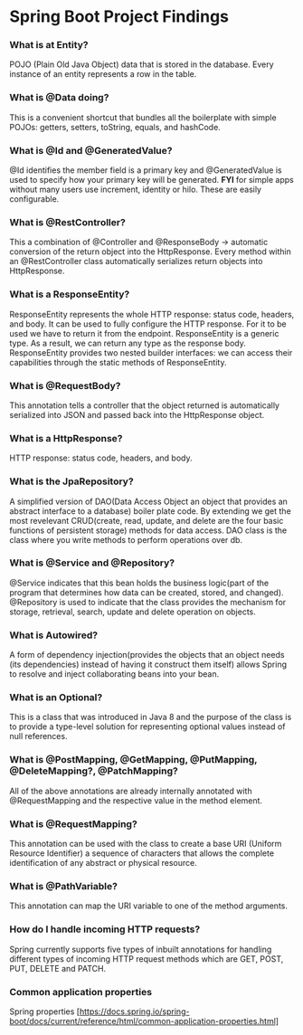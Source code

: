 # Spring Boot Project Findings

### What is at Entity?
POJO (Plain Old Java Object) data that is stored in the database. Every instance of an entity represents a row in the table.

### What is @Data doing?
This is a convenient shortcut that bundles all the boilerplate with simple POJOs: getters, setters, toString, equals, and hashCode.

### What is @Id and @GeneratedValue?
@Id identifies the member field is a primary key and @GeneratedValue is used to specify how your primary key will be generated. **FYI** for simple apps without many users use increment, identity or hilo. These are easily configurable. 

### What is @RestController?
This a combination of @Controller and @ResponseBody -> automatic conversion of the return object into the HttpResponse. Every method within an @RestController class automatically serializes return objects into HttpResponse. 

### What is a ResponseEntity?
ResponseEntity represents the whole HTTP response: status code, headers, and body. It can be used to fully configure the HTTP response. For it to be used we have to return it from the endpoint. ResponseEntity is a generic type. As a result, we can return any type as the response body. ResponseEntity provides two nested builder interfaces: we can access their capabilities through the static methods of ResponseEntity.

### What is @RequestBody?
This annotation tells a controller that the object returned is automatically serialized into JSON and passed back into the HttpResponse object.

### What is a HttpResponse?
HTTP response: status code, headers, and body.

### What is the JpaRepository?
A simplified version of DAO(Data Access Object an object that provides an abstract interface to a database) boiler plate code. By extending we get the most revelevant CRUD(create, read, update, and delete are the four basic functions of persistent storage) methods for data access. DAO class is the class where you write methods to perform operations over db.

### What is @Service and @Repository?
@Service indicates that this bean holds the business logic(part of the program that determines how data can be created, stored, and changed). @Repository is used to indicate that the class provides the mechanism for storage, retrieval, search, update and delete operation on objects.

### What is Autowired?
A form of dependency injection(provides the objects that an object needs (its dependencies) instead of having it construct them itself) allows Spring to resolve and inject collaborating beans into your bean.

### What is an Optional?
This is a class that was introduced in Java 8 and the purpose of the class is to provide a type-level solution for representing optional values instead of null references.

### What is @PostMapping, @GetMapping, @PutMapping, @DeleteMapping?, @PatchMapping?
All of the above annotations are already internally annotated with @RequestMapping and the respective value in the method element.

### What is @RequestMapping?
This annotation can be used with the class to create a base URI (Uniform Resource Identifier) a sequence of characters that allows the complete identification of any abstract or physical resource.

### What is @PathVariable?
This annotation can map the URI variable to one of the method arguments.

### How do I handle incoming HTTP requests?
Spring currently supports five types of inbuilt annotations for handling different types of incoming HTTP request methods which are GET, POST, PUT, DELETE and PATCH.












### Common application properties
Spring properties [https://docs.spring.io/spring-boot/docs/current/reference/html/common-application-properties.html]